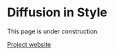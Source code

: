 # Diffusion in Style

This page is under construction.

[Project website](https://ivrl.github.io/diffusion-in-style/)
